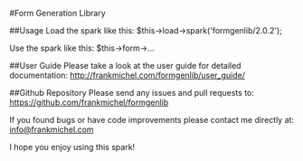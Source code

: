 #Form Generation Library

##Usage
Load the spark like this: $this->load->spark('formgenlib/2.0.2');

Use the spark like this: $this->form->...

##User Guide
Please take a look at the user guide for detailed documentation:
http://frankmichel.com/formgenlib/user_guide/

##Github Repository
Please send any issues and pull requests to:
https://github.com/frankmichel/formgenlib

If you found bugs or have code improvements please contact me directly at:
info@frankmichel.com

I hope you enjoy using this spark!